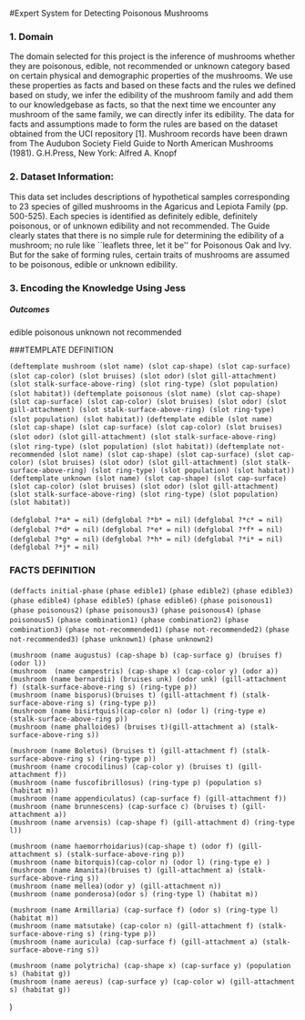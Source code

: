 #Expert System for Detecting Poisonous Mushrooms

### 1. Domain			
	
The domain selected for this project is the inference of mushrooms whether they are poisonous, edible, not recommended or unknown category based on certain physical and demographic properties of the mushrooms. We use these properties as facts and based on these facts and the rules we defined based on study, we infer the edibility of the mushroom family and add them to our knowledgebase as facts, so that the next time we encounter any mushroom of the same family, we can directly infer its edibility. The data for facts and assumptions made to form the rules are based on the dataset obtained from the UCI repository [1]. Mushroom records have been drawn from The Audubon Society Field Guide to North American Mushrooms (1981). G.H.Press, New York: Alfred A. Knopf

### 2. Dataset Information:	
This data set includes descriptions of hypothetical samples corresponding to 23 species of gilled mushrooms in the Agaricus and Lepiota Family (pp. 500-525). Each species is identified as definitely edible, definitely poisonous, or of unknown edibility and not recommended. The Guide clearly states that there is no simple rule for determining the edibility of a mushroom; no rule like ``leaflets three, let it be'' for Poisonous Oak and Ivy. But for the sake of forming rules, certain traits of mushrooms are assumed to be poisonous, edible or unknown edibility.
	
### 3. Encoding the Knowledge Using Jess

##### Outcomes
edible
poisonous
unknown
not recommended

###TEMPLATE DEFINITION

`(deftemplate mushroom (slot name) (slot cap-shape) (slot cap-surface) (slot cap-color) (slot bruises) (slot odor)`
    	`(slot gill-attachment) (slot stalk-surface-above-ring) (slot ring-type) (slot population) (slot habitat))`
`(deftemplate poisonous (slot name) (slot cap-shape) (slot cap-surface) (slot cap-color) (slot bruises) (slot odor) (slot` `gill-attachment) (slot stalk-surface-above-ring) (slot ring-type) (slot population) (slot habitat))`
`(deftemplate edible (slot name) (slot cap-shape) (slot cap-surface) (slot cap-color) (slot bruises) (slot odor) (slot` `gill-attachment) (slot stalk-surface-above-ring) (slot ring-type) (slot population) (slot habitat))`
`(deftemplate not-recommended (slot name) (slot cap-shape) (slot cap-surface) (slot cap-color) (slot bruises) (slot odor) (slot gill-attachment) (slot stalk-surface-above-ring) (slot ring-type) (slot population) (slot habitat))`
`(deftemplate unknown (slot name) (slot cap-shape) (slot cap-surface) (slot cap-color) (slot bruises) (slot odor) (slot gill-attachment) (slot stalk-surface-above-ring) (slot ring-type) (slot population) (slot habitat))`

`(defglobal ?*a* = nil)`
`(defglobal ?*b* = nil)`
`(defglobal ?*c* = nil)`
`(defglobal ?*d* = nil)`
`(defglobal ?*e* = nil)`
`(defglobal ?*f* = nil)`
`(defglobal ?*g* = nil)`
`(defglobal ?*h* = nil)`
`(defglobal ?*i* = nil)`
`(defglobal ?*j* = nil)`



###	FACTS DEFINITION

`(deffacts initial-phase`
    `(phase edible1)`
    `(phase edible2)`
    `(phase edible3)`
    `(phase edible4)`
    `(phase edible5)`
    `(phase edible6)`
    `(phase poisonous1)`
    `(phase poisonous2)`
    `(phase poisonous3)`
    `(phase poisonous4)`
    `(phase poisonous5)`
    `(phase combination1)`
    `(phase combination2)`
    `(phase combination3)`
    `(phase not-recommended1)`
    `(phase not-recommended2)`
    `(phase not-recommended3)`
    `(phase unknown1)`
    `(phase unknown2)`
    
    (mushroom (name augustus) (cap-shape b) (cap-surface g) (bruises f) (odor l))
    (mushroom  (name campestris) (cap-shape x) (cap-color y) (odor a))
    (mushroom (name bernardii) (bruises unk) (odor unk) (gill-attachment f) (stalk-surface-above-ring s) (ring-type p))
    (mushroom (name bisporus)(bruises t) (gill-attachment f) (stalk-surface-above-ring s) (ring-type p))
    (mushroom (name bisirtquis)(cap-color n) (odor l) (ring-type e) (stalk-surface-above-ring p))
    (mushroom (name phalloides) (bruises t)(gill-attachment a) (stalk-surface-above-ring s))
    
    (mushroom (name Boletus) (bruises t) (gill-attachment f) (stalk-surface-above-ring s) (ring-type p))
	(mushroom (name crocodilinus) (cap-color y) (bruises t) (gill-attachment f))
	(mushroom (name fuscofibrillosus) (ring-type p) (population s) (habitat m))
	(mushroom (name appendiculatus) (cap-surface f) (gill-attachment f))
	(mushroom (name brunnescens) (cap-surface c) (bruises t) (gill-attachment a))
	(mushroom (name arvensis) (cap-shape f) (gill-attachment d) (ring-type l))
    
    (mushroom (name haemorrhoidarius)(cap-shape t) (odor f) (gill-attachment s) (stalk-surface-above-ring p))
	(mushroom (name bitorquis)(cap-color n) (odor l) (ring-type e) )
	(mushroom (name Amanita)(bruises t) (gill-attachment a) (stalk-surface-above-ring s))
	(mushroom (name mellea)(odor y) (gill-attachment n))
	(mushroom (name ponderosa)(odor s) (ring-type l) (habitat m))
    
    (mushroom (name Armillaria) (cap-surface f) (odor s) (ring-type l) (habitat m))
	(mushroom (name matsutake) (cap-color n) (gill-attachment f) (stalk-surface-above-ring s) (ring-type p))
	(mushroom (name auricula) (cap-surface f) (gill-attachment a) (stalk-surface-above-ring s))
    
    (mushroom (name polytricha) (cap-shape x) (cap-surface y) (population s) (habitat g))
	(mushroom (name aereus) (cap-surface y) (cap-color w) (gill-attachment s) (habitat g))

)

